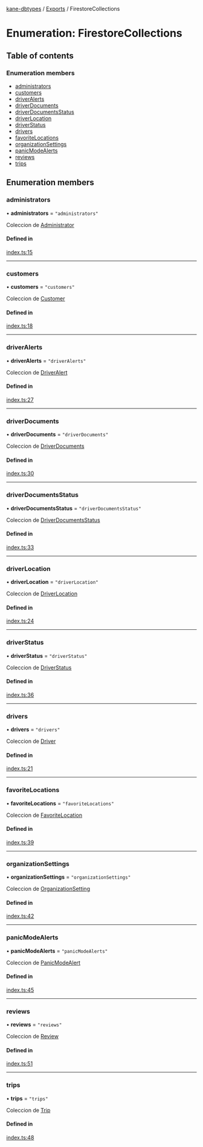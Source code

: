 [kane-dbtypes](../README.md) / [Exports](../modules.md) / FirestoreCollections

# Enumeration: FirestoreCollections

## Table of contents

### Enumeration members

- [administrators](FirestoreCollections.md#administrators)
- [customers](FirestoreCollections.md#customers)
- [driverAlerts](FirestoreCollections.md#driveralerts)
- [driverDocuments](FirestoreCollections.md#driverdocuments)
- [driverDocumentsStatus](FirestoreCollections.md#driverdocumentsstatus)
- [driverLocation](FirestoreCollections.md#driverlocation)
- [driverStatus](FirestoreCollections.md#driverstatus)
- [drivers](FirestoreCollections.md#drivers)
- [favoriteLocations](FirestoreCollections.md#favoritelocations)
- [organizationSettings](FirestoreCollections.md#organizationsettings)
- [panicModeAlerts](FirestoreCollections.md#panicmodealerts)
- [reviews](FirestoreCollections.md#reviews)
- [trips](FirestoreCollections.md#trips)

## Enumeration members

### administrators

• **administrators** = `"administrators"`

Coleccion de [Administrator](../interfaces/Administrator.md)

#### Defined in

[index.ts:15](https://github.com/gatitolabs/kane-dbtypes/blob/15bed6d/index.ts#L15)

___

### customers

• **customers** = `"customers"`

Coleccion de [Customer](../interfaces/Customer.md)

#### Defined in

[index.ts:18](https://github.com/gatitolabs/kane-dbtypes/blob/15bed6d/index.ts#L18)

___

### driverAlerts

• **driverAlerts** = `"driverAlerts"`

Coleccion de [DriverAlert](../interfaces/DriverAlert.md)

#### Defined in

[index.ts:27](https://github.com/gatitolabs/kane-dbtypes/blob/15bed6d/index.ts#L27)

___

### driverDocuments

• **driverDocuments** = `"driverDocuments"`

Coleccion de [DriverDocuments](../interfaces/DriverDocuments.md)

#### Defined in

[index.ts:30](https://github.com/gatitolabs/kane-dbtypes/blob/15bed6d/index.ts#L30)

___

### driverDocumentsStatus

• **driverDocumentsStatus** = `"driverDocumentsStatus"`

Coleccion de [DriverDocumentsStatus](../interfaces/DriverDocumentsStatus.md)

#### Defined in

[index.ts:33](https://github.com/gatitolabs/kane-dbtypes/blob/15bed6d/index.ts#L33)

___

### driverLocation

• **driverLocation** = `"driverLocation"`

Coleccion de [DriverLocation](../interfaces/DriverLocation.md)

#### Defined in

[index.ts:24](https://github.com/gatitolabs/kane-dbtypes/blob/15bed6d/index.ts#L24)

___

### driverStatus

• **driverStatus** = `"driverStatus"`

Coleccion de [DriverStatus](../interfaces/DriverStatus.md)

#### Defined in

[index.ts:36](https://github.com/gatitolabs/kane-dbtypes/blob/15bed6d/index.ts#L36)

___

### drivers

• **drivers** = `"drivers"`

Coleccion de [Driver](../interfaces/Driver.md)

#### Defined in

[index.ts:21](https://github.com/gatitolabs/kane-dbtypes/blob/15bed6d/index.ts#L21)

___

### favoriteLocations

• **favoriteLocations** = `"favoriteLocations"`

Coleccion de [FavoriteLocation](../interfaces/FavoriteLocation.md)

#### Defined in

[index.ts:39](https://github.com/gatitolabs/kane-dbtypes/blob/15bed6d/index.ts#L39)

___

### organizationSettings

• **organizationSettings** = `"organizationSettings"`

Coleccion de [OrganizationSetting](../interfaces/OrganizationSetting.md)

#### Defined in

[index.ts:42](https://github.com/gatitolabs/kane-dbtypes/blob/15bed6d/index.ts#L42)

___

### panicModeAlerts

• **panicModeAlerts** = `"panicModeAlerts"`

Coleccion de [PanicModeAlert](../interfaces/PanicModeAlert.md)

#### Defined in

[index.ts:45](https://github.com/gatitolabs/kane-dbtypes/blob/15bed6d/index.ts#L45)

___

### reviews

• **reviews** = `"reviews"`

Coleccion de [Review](../interfaces/Review.md)

#### Defined in

[index.ts:51](https://github.com/gatitolabs/kane-dbtypes/blob/15bed6d/index.ts#L51)

___

### trips

• **trips** = `"trips"`

Coleccion de [Trip](../interfaces/Trip.md)

#### Defined in

[index.ts:48](https://github.com/gatitolabs/kane-dbtypes/blob/15bed6d/index.ts#L48)
